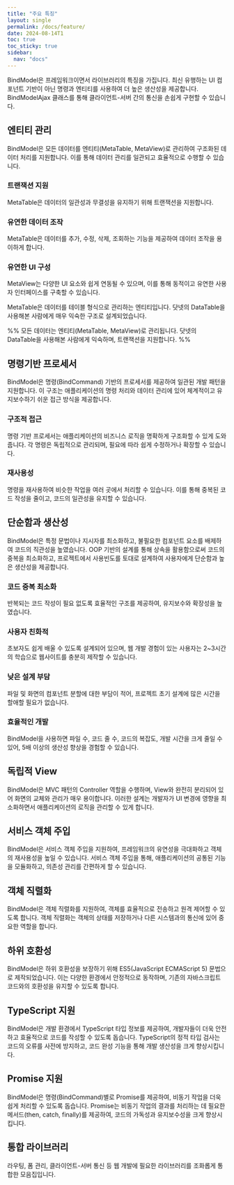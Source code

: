 ```yaml
---
title: "주요 특징"
layout: single
permalink: /docs/feature/
date: 2024-08-14T1
toc: true
toc_sticky: true
sidebar:
  nav: "docs"
---
```


BindModel은 프레임워크이면서 라이브러리의 특징을 가집니다. 최신 유행하는 UI 컴포넌트 기반이 아닌 명령과 엔티티를 사용하여 더 높은 생산성을 제공합니다. BindModelAjax 클래스를 통해 클라이언트-서버 간의 통신을 손쉽게 구현할 수 있습니다.


## 엔티티 관리

BindModel은 모든 데이터를 엔티티(MetaTable, MetaView)로 관리하여 구조화된 데이터 처리를 지원합니다. 이를 통해 데이터 관리를 일관되고 효율적으로 수행할 수 있습니다.

### 트랜잭션 지원 
MetaTable은 데이터의 일관성과 무결성을 유지하기 위해 트랜잭션을 지원합니다.

### 유연한 데이터 조작 
MetaTable은 데이터를 추가, 수정, 삭제, 조회하는 기능을 제공하여 데이터 조작을 용이하게 합니다.

### 유연한 UI 구성 
MetaView는 다양한 UI 요소와 쉽게 연동될 수 있으며, 이를 통해 동적이고 유연한 사용자 인터페이스를 구축할 수 있습니다.

MetaTable은 데이터를 테이블 형식으로 관리하는 엔티티입니다. 닷넷의 DataTable을 사용해본 사람에게 매우 익숙한 구조로 설계되었습니다.

%% 모든 데이터는 엔티티(MetaTable, MetaView)로 관리됩니다.
닷넷의 DataTable을 사용해본 사람에게 익숙하며, 트랜잭션을 지원합니다. %%


## 명령기반 프로세서

BindModel은 명령(BindCommand) 기반의 프로세서를 제공하여 일관된 개발 패턴을 지원합니다. 이 구조는 애플리케이션의 명령 처리와 데이터 관리에 있어 체계적이고 유지보수하기 쉬운 접근 방식을 제공합니다.

###  구조적 접근
명령 기반 프로세서는 애플리케이션의 비즈니스 로직을 명확하게 구조화할 수 있게 도와줍니다. 각 명령은 독립적으로 관리되며, 필요에 따라 쉽게 수정하거나 확장할 수 있습니다.
### 재사용성
명령을 재사용하여 비슷한 작업을 여러 곳에서 처리할 수 있습니다. 이를 통해 중복된 코드 작성을 줄이고, 코드의 일관성을 유지할 수 있습니다.


## 단순함과 생산성

BindModel은 특정 문법이나 지시자를 최소화하고, 불필요한 컴포넌트 요소를 배제하여 코드의 직관성을 높였습니다. OOP 기반의 설계를 통해 상속을 활용함으로써 코드의 중복을 최소화하고, 프로젝트에서 사용빈도를 토대로 설계하여 사용자에게 단순함과 높은 생산성을 제공합니다.

### 코드 중복 최소화
반복되는 코드 작성이 필요 없도록 효율적인 구조를 제공하여, 유지보수와 확장성을 높였습니다.

### 사용자 친화적
초보자도 쉽게 배울 수 있도록 설계되어 있으며, 웹 개발 경험이 있는 사용자는 2~3시간의 학습으로 웹사이트를 충분히 제작할 수 있습니다.

### 낮은 설계 부담
파일 및 화면의 컴포넌트 분할에 대한 부담이 적어, 프로젝트 초기 설계에 많은 시간을 할애할 필요가 없습니다.

### 효율적인 개발
BindModel을 사용하면 파일 수, 코드 줄 수, 코드의 복잡도, 개발 시간을 크게 줄일 수 있어, 5배 이상의 생산성 향상을 경험할 수 있습니다.


## 독립적 View

BindModel은 MVC 패턴의 Controller 역할을 수행하며, View와 완전히 분리되어 있어 화면의 교체와 관리가 매우 용이합니다. 이러한 설계는 개발자가 UI 변경에 영향을 최소화하면서 애플리케이션의 로직을 관리할 수 있게 합니다.


## 서비스 객체 주입

BindModel은 서비스 객체 주입을 지원하여, 프레임워크의 유연성을 극대화하고 객체의 재사용성을 높일 수 있습니다. 서비스 객체 주입을 통해, 애플리케이션의 공통된 기능을 모듈화하고, 의존성 관리를 간편하게 할 수 있습니다.


## 객체 직렬화

BindModel은 객체 직렬화를 지원하여, 객체를 효율적으로 전송하고 원격 제어할 수 있도록 합니다. 객체 직렬화는 객체의 상태를 저장하거나 다른 시스템과의 통신에 있어 중요한 역할을 합니다.


## 하위 호환성

BindModel은 하위 호환성을 보장하기 위해 ES5(JavaScript ECMAScript 5) 문법으로 제작되었습니다. 이는 다양한 환경에서 안정적으로 동작하며, 기존의 자바스크립트 코드와의 호환성을 유지할 수 있도록 합니다.


## TypeScript 지원

BindModel은 개발 환경에서 TypeScript 타입 정보를 제공하여, 개발자들이 더욱 안전하고 효율적으로 코드를 작성할 수 있도록 돕습니다. TypeScript의 정적 타입 검사는 코드의 오류를 사전에 방지하고, 코드 완성 기능을 통해 개발 생산성을 크게 향상시킵니다.


## Promise 지원

BindModel은 명령(BindCommand)별로 Promise를 제공하여, 비동기 작업을 더욱 쉽게 처리할 수 있도록 돕습니다. Promise는 비동기 작업의 결과를 처리하는 데 필요한 메서드(then, catch, finally)를 제공하여, 코드의 가독성과 유지보수성을 크게 향상시킵니다.


## 통합 라이브러리

라우팅, 폼 관리, 클라이언트-서버 통신 등 웹 개발에 필요한 라이브러리를 조화롭게 통합한 모음집입니다.

